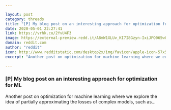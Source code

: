 ```yaml
---

layout: post
category: threads
title: "[P] My blog post on an interesting approach for optimization for ML"
date: 2020-05-01 22:27:41
link: https://vrhk.co/2YvU4F3
image: https://external-preview.redd.it/A8mW1XLUv_KI7I8Gzyn-IxiJPO065w8uh6-5lZvJ8ok.jpg?width=1200&height=628.272251309&auto=webp&crop=1200:628.272251309,smart&s=fca227c47e831a2ddcb17c78f4019d8f675bbbb6
domain: reddit.com
author: "reddit"
icon: http://www.redditstatic.com/desktop2x/img/favicon/apple-icon-57x57.png
excerpt: "Another post on optimization for machine learning where we explore the idea of partially approximating the losses of complex models, such as..."

---
```


### [P] My blog post on an interesting approach for optimization for ML

Another post on optimization for machine learning where we explore the idea of partially approximating the losses of complex models, such as...